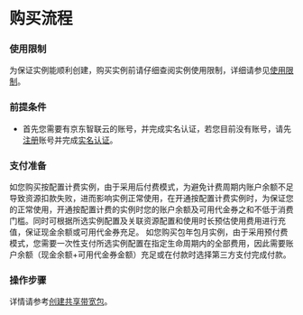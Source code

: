 # 购买流程

### 使用限制
为保证实例能顺利创建，购买实例前请仔细查阅实例使用限制，详细请参见[使用限制](../Introduction/Restrictions.md)。

### 前提条件
- 首先您需要有京东智联云的账号，并完成实名认证，若您目前没有账号，请先[注册](https://user.jdcloud.com/register?source=jdcloud&ReturnUrl=https%3A%2F%2Fwww.jdcloud.com)账号并完成[实名认证](https://docs.jdcloud.com/cn/real-name-verification/introduction)。

### 支付准备
如您购买按配置计费实例，由于采用后付费模式，为避免计费周期内账户余额不足导致资源扣款失败，进而影响实例正常使用，在开通按配置计费实例时，为保证您的正常使用，开通按配置计费的实例时您的账户余额及可用代金券之和不低于消费门槛。同时可根据所选实例配置及关联资源配置和使用时长预估使用费用进行充值，保证现金余额或可用代金券充足。
如您购买包年包月实例，由于采用预付费模式，您需要一次性支付所选实例配置在指定生命周期内的全部费用，因此需要账户余额（现金余额+可用代金券金额）充足或在付款时选择第三方支付完成付款。

### 操作步骤
详情请参考[创建共享带宽包](../Operation-Guide/Create-Bwp.md)。
